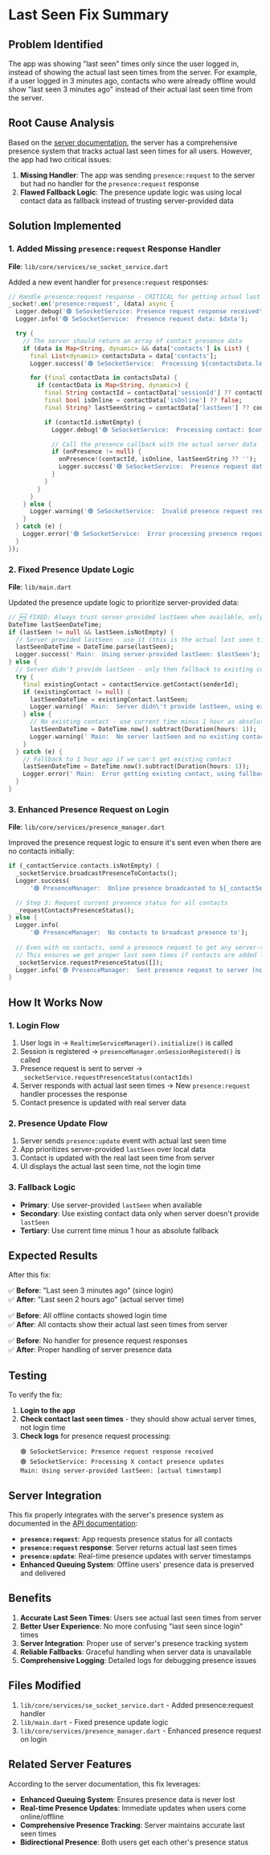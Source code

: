 # Last Seen Fix Summary

## Problem Identified

The app was showing "last seen" times only since the user logged in, instead of showing the actual last seen times from the server. For example, if a user logged in 3 minutes ago, contacts who were already offline would show "last seen 3 minutes ago" instead of their actual last seen time from the server.

## Root Cause Analysis

Based on the [server documentation](https://sechat-socket.strapblaque.com/admin/api-docs), the server has a comprehensive presence system that tracks actual last seen times for all users. However, the app had two critical issues:

1. **Missing Handler**: The app was sending `presence:request` to the server but had no handler for the `presence:request` response
2. **Flawed Fallback Logic**: The presence update logic was using local contact data as fallback instead of trusting server-provided data

## Solution Implemented

### 1. Added Missing `presence:request` Response Handler

**File**: `lib/core/services/se_socket_service.dart`

Added a new event handler for `presence:request` responses:

```dart
// Handle presence:request response - CRITICAL for getting actual last seen times
_socket!.on('presence:request', (data) async {
  Logger.debug('🟢 SeSocketService: Presence request response received');
  Logger.info('🟢 SeSocketService:  Presence request data: $data');

  try {
    // The server should return an array of contact presence data
    if (data is Map<String, dynamic> && data['contacts'] is List) {
      final List<dynamic> contactsData = data['contacts'];
      Logger.success('🟢 SeSocketService:  Processing ${contactsData.length} contact presence updates');

      for (final contactData in contactsData) {
        if (contactData is Map<String, dynamic>) {
          final String contactId = contactData['sessionId'] ?? contactData['userId'] ?? '';
          final bool isOnline = contactData['isOnline'] ?? false;
          final String? lastSeenString = contactData['lastSeen'] ?? contactData['timestamp'];

          if (contactId.isNotEmpty) {
            Logger.debug('🟢 SeSocketService:  Processing contact: $contactId (online: $isOnline, lastSeen: $lastSeenString)');

            // Call the presence callback with the actual server data
            if (onPresence != null) {
              onPresence!(contactId, isOnline, lastSeenString ?? '');
              Logger.success('🟢 SeSocketService:  Presence request data processed for: $contactId');
            }
          }
        }
      }
    } else {
      Logger.warning('🟢 SeSocketService:  Invalid presence request response format: $data');
    }
  } catch (e) {
    Logger.error('🟢 SeSocketService:  Error processing presence request response: $e');
  }
});
```

### 2. Fixed Presence Update Logic

**File**: `lib/main.dart`

Updated the presence update logic to prioritize server-provided data:

```dart
// 🆕 FIXED: Always trust server-provided lastSeen when available, only fallback when truly missing
DateTime lastSeenDateTime;
if (lastSeen != null && lastSeen.isNotEmpty) {
  // Server provided lastSeen - use it (this is the actual last seen time from server)
  lastSeenDateTime = DateTime.parse(lastSeen);
  Logger.success(' Main:  Using server-provided lastSeen: $lastSeen');
} else {
  // Server didn't provide lastSeen - only then fallback to existing contact data
  try {
    final existingContact = contactService.getContact(senderId);
    if (existingContact != null) {
      lastSeenDateTime = existingContact.lastSeen;
      Logger.warning(' Main:  Server didn\'t provide lastSeen, using existing contact data: ${existingContact.lastSeen}');
    } else {
      // No existing contact - use current time minus 1 hour as absolute fallback
      lastSeenDateTime = DateTime.now().subtract(Duration(hours: 1));
      Logger.warning(' Main:  No server lastSeen and no existing contact, using fallback: $lastSeenDateTime');
    }
  } catch (e) {
    // Fallback to 1 hour ago if we can't get existing contact
    lastSeenDateTime = DateTime.now().subtract(Duration(hours: 1));
    Logger.error(' Main:  Error getting existing contact, using fallback: $e');
  }
}
```

### 3. Enhanced Presence Request on Login

**File**: `lib/core/services/presence_manager.dart`

Improved the presence request logic to ensure it's sent even when there are no contacts initially:

```dart
if (_contactService.contacts.isNotEmpty) {
  _socketService.broadcastPresenceToContacts();
  Logger.success(
      '🟢 PresenceManager:  Online presence broadcasted to ${_contactService.contacts.length} contacts');

  // Step 3: Request current presence status for all contacts
  _requestContactsPresenceStatus();
} else {
  Logger.info(
      '🟢 PresenceManager:  No contacts to broadcast presence to');
  
  // Even with no contacts, send a presence request to get any server-side presence data
  // This ensures we get proper last seen times if contacts are added later
  _socketService.requestPresenceStatus([]);
  Logger.info('🟢 PresenceManager:  Sent presence request to server (no contacts yet)');
}
```

## How It Works Now

### 1. Login Flow
1. User logs in → `RealtimeServiceManager().initialize()` is called
2. Session is registered → `presenceManager.onSessionRegistered()` is called
3. Presence request is sent to server → `_socketService.requestPresenceStatus(contactIds)`
4. Server responds with actual last seen times → New `presence:request` handler processes the response
5. Contact presence is updated with real server data

### 2. Presence Update Flow
1. Server sends `presence:update` event with actual last seen time
2. App prioritizes server-provided `lastSeen` over local data
3. Contact is updated with the real last seen time from server
4. UI displays the actual last seen time, not the login time

### 3. Fallback Logic
- **Primary**: Use server-provided `lastSeen` when available
- **Secondary**: Use existing contact data only when server doesn't provide `lastSeen`
- **Tertiary**: Use current time minus 1 hour as absolute fallback

## Expected Results

After this fix:

✅ **Before**: "Last seen 3 minutes ago" (since login)  
✅ **After**: "Last seen 2 hours ago" (actual server time)

✅ **Before**: All offline contacts showed login time  
✅ **After**: All contacts show their actual last seen times from server

✅ **Before**: No handler for presence request responses  
✅ **After**: Proper handling of server presence data

## Testing

To verify the fix:

1. **Login to the app**
2. **Check contact last seen times** - they should show actual server times, not login time
3. **Check logs** for presence request processing:
   ```
   🟢 SeSocketService: Presence request response received
   🟢 SeSocketService: Processing X contact presence updates
   Main: Using server-provided lastSeen: [actual timestamp]
   ```

## Server Integration

This fix properly integrates with the server's presence system as documented in the [API documentation](https://sechat-socket.strapblaque.com/admin/api-docs):

- **`presence:request`**: App requests presence status for all contacts
- **`presence:request` response**: Server returns actual last seen times
- **`presence:update`**: Real-time presence updates with server timestamps
- **Enhanced Queuing System**: Offline users' presence data is preserved and delivered

## Benefits

1. **Accurate Last Seen Times**: Users see actual last seen times from server
2. **Better User Experience**: No more confusing "last seen since login" times
3. **Server Integration**: Proper use of server's presence tracking system
4. **Reliable Fallbacks**: Graceful handling when server data is unavailable
5. **Comprehensive Logging**: Detailed logs for debugging presence issues

## Files Modified

1. `lib/core/services/se_socket_service.dart` - Added presence:request handler
2. `lib/main.dart` - Fixed presence update logic
3. `lib/core/services/presence_manager.dart` - Enhanced presence request on login

## Related Server Features

According to the server documentation, this fix leverages:
- **Enhanced Queuing System**: Ensures presence data is never lost
- **Real-time Presence Updates**: Immediate updates when users come online/offline
- **Comprehensive Presence Tracking**: Server maintains accurate last seen times
- **Bidirectional Presence**: Both users get each other's presence status
